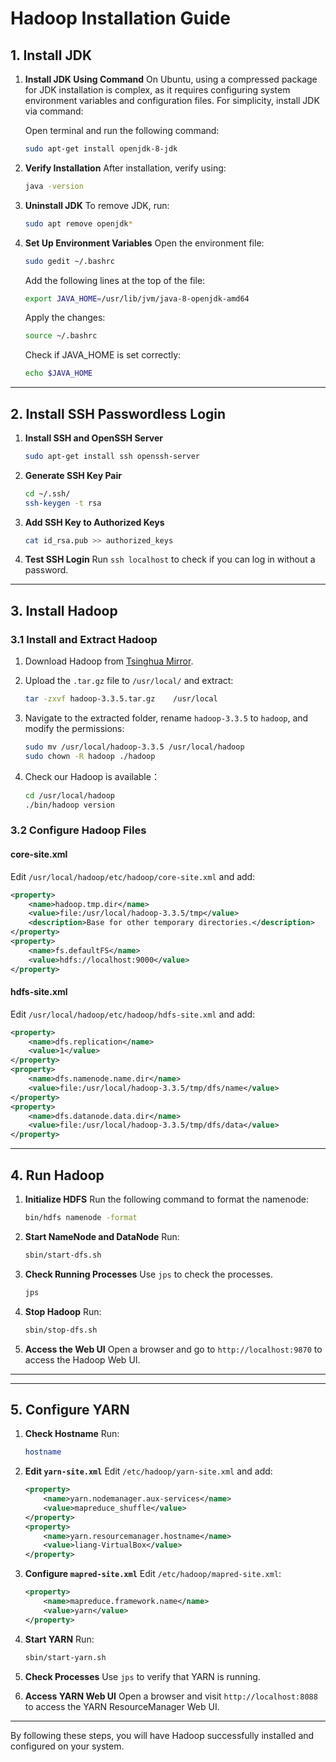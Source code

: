 # Hadoop Installation Guide

## 1. Install JDK

1. **Install JDK Using Command**
   On Ubuntu, using a compressed package for JDK installation is complex, as it requires configuring system environment variables and configuration files. For simplicity, install JDK via command:

   Open terminal and run the following command:
   ```bash
   sudo apt-get install openjdk-8-jdk
   ```

2. **Verify Installation**
   After installation, verify using:
   ```bash
   java -version
   ```

3. **Uninstall JDK**
   To remove JDK, run:
   ```bash
   sudo apt remove openjdk*
   ```

4. **Set Up Environment Variables**
   Open the environment file:
   ```bash
   sudo gedit ~/.bashrc
   ```
   Add the following lines at the top of the file:
   ```bash
   export JAVA_HOME=/usr/lib/jvm/java-8-openjdk-amd64
   ```
   
   Apply the changes:
   ```bash
   source ~/.bashrc
   ```
   
   Check if JAVA_HOME is set correctly:
   ```bash
   echo $JAVA_HOME
   ```

---

## 2. Install SSH Passwordless Login

1. **Install SSH and OpenSSH Server**
   ```bash
   sudo apt-get install ssh openssh-server
   ```

2. **Generate SSH Key Pair**
   ```bash
   cd ~/.ssh/
   ssh-keygen -t rsa
   ```

3. **Add SSH Key to Authorized Keys**
   ```bash
   cat id_rsa.pub >> authorized_keys
   ```

4. **Test SSH Login**
   Run `ssh localhost` to check if you can log in without a password.

---

## 3. Install Hadoop

### 3.1 Install and Extract Hadoop
1. Download Hadoop from [Tsinghua Mirror](https://mirrors.tuna.tsinghua.edu.cn/apache/hadoop/common/hadoop-3.3.5/).
2. Upload the `.tar.gz` file to `/usr/local/` and extract:
   ```bash
   tar -zxvf hadoop-3.3.5.tar.gz	/usr/local
   ```

3. Navigate to the extracted folder, rename `hadoop-3.3.5` to `hadoop`, and modify the permissions:
    ```bash
    sudo mv /usr/local/hadoop-3.3.5 /usr/local/hadoop
    sudo chown -R hadoop ./hadoop
    ```

4. Check our Hadoop is available：

   ```bash
   cd /usr/local/hadoop
   ./bin/hadoop version
   ```

### 3.2 Configure Hadoop Files

#### **core-site.xml**
Edit `/usr/local/hadoop/etc/hadoop/core-site.xml` and add:
```xml
<property>
    <name>hadoop.tmp.dir</name>
    <value>file:/usr/local/hadoop-3.3.5/tmp</value>
    <description>Base for other temporary directories.</description>
</property>
<property>
    <name>fs.defaultFS</name>
    <value>hdfs://localhost:9000</value>
</property>
```

#### **hdfs-site.xml**
Edit `/usr/local/hadoop/etc/hadoop/hdfs-site.xml` and add:
```xml
<property>
    <name>dfs.replication</name>
    <value>1</value>
</property>
<property>
    <name>dfs.namenode.name.dir</name>
    <value>file:/usr/local/hadoop-3.3.5/tmp/dfs/name</value>
</property>
<property>
    <name>dfs.datanode.data.dir</name>
    <value>file:/usr/local/hadoop-3.3.5/tmp/dfs/data</value>
</property>
```

---

## 4. Run Hadoop

1. **Initialize HDFS**
   Run the following command to format the namenode:
   
   ```bash
   bin/hdfs namenode -format
   ```
   
2. **Start NameNode and DataNode**
   Run:
   ```bash
   sbin/start-dfs.sh
   ```

3. **Check Running Processes**
   Use `jps` to check the processes.

   ```bash
   jps
   ```
   
4. **Stop Hadoop**
   Run:
   ```bash
   sbin/stop-dfs.sh
   ```

5. **Access the Web UI**
   Open a browser and go to `http://localhost:9870` to access the Hadoop Web UI.

---


---

## 5. Configure YARN

1. **Check Hostname**
   Run:
   ```bash
   hostname
   ```

2. **Edit `yarn-site.xml`**
   Edit `/etc/hadoop/yarn-site.xml` and add:
   ```xml
   <property>
       <name>yarn.nodemanager.aux-services</name>
       <value>mapreduce_shuffle</value>
   </property>
   <property>
       <name>yarn.resourcemanager.hostname</name>
       <value>liang-VirtualBox</value>
   </property>
   ```

3. **Configure `mapred-site.xml`**
   Edit `/etc/hadoop/mapred-site.xml`:
   
   ```xml
   <property>
       <name>mapreduce.framework.name</name>
       <value>yarn</value>
   </property>
   ```
   
4. **Start YARN**
   Run:
   ```bash
   sbin/start-yarn.sh
   ```

5. **Check Processes**
   Use `jps` to verify that YARN is running.

6. **Access YARN Web UI**
   Open a browser and visit `http://localhost:8088` to access the YARN ResourceManager Web UI.

---

By following these steps, you will have Hadoop successfully installed and configured on your system.
